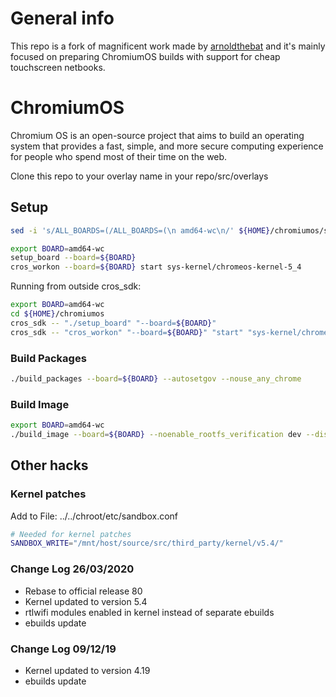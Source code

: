 <!-- cSpell:ignore brcm, realtek, setup, chromiumos, eclass, cros, workon, chromeos, auserver, devserver, noenable, rootfs, updatable, backlight -->

# General info
This repo is a fork of magnificent work made by [arnoldthebat](https://github.com/arnoldthebat) and it's mainly focused on preparing ChromiumOS builds with support for cheap touchscreen netbooks.

# ChromiumOS

Chromium OS is an open-source project that aims to build an operating system that provides a fast, simple, and more secure computing experience for people who spend most of their time on the web.

Clone this repo to your overlay name in your repo/src/overlays

## Setup

```bash
sed -i 's/ALL_BOARDS=(/ALL_BOARDS=(\n amd64-wc\n/' ${HOME}/chromiumos/src/third_party/chromiumos-overlay/eclass/cros-board.eclass

export BOARD=amd64-wc
setup_board --board=${BOARD}
cros_workon --board=${BOARD} start sys-kernel/chromeos-kernel-5_4
```

Running from outside cros_sdk:

```bash
export BOARD=amd64-wc
cd ${HOME}/chromiumos
cros_sdk -- "./setup_board" "--board=${BOARD}"
cros_sdk -- "cros_workon" "--board=${BOARD}" "start" "sys-kernel/chromeos-kernel-5_4"
```

### Build Packages

```bash
./build_packages --board=${BOARD} --autosetgov --nouse_any_chrome
```

### Build Image

```bash
export BOARD=amd64-wc
./build_image --board=${BOARD} --noenable_rootfs_verification dev --disk_layout 2gb-rootfs-updatable
```

## Other hacks

### Kernel patches

Add to File: ../../chroot/etc/sandbox.conf

```bash
# Needed for kernel patches
SANDBOX_WRITE="/mnt/host/source/src/third_party/kernel/v5.4/"
```

### Change Log 26/03/2020

* Rebase to official release 80
* Kernel updated to version 5.4
* rtlwifi modules enabled in kernel instead of separate ebuilds
* ebuilds update

### Change Log 09/12/19

* Kernel updated to version 4.19
* ebuilds update
